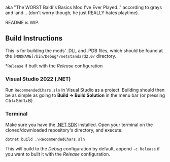 aka "The WORST Baldi's Basics Mod I've Ever Played.." according to grays and land... (don't worry though, he just REALLY hates playtime).

README is WIP.

## Build Instructions
This is for building the mods' .DLL and .PDB files, which should be found at the `[MODNAME]/bin/Debug*/netstandard2.0/` directory.

\*`Release` if built with the *Release* configuration

### Visual Studio 2022 (.NET)
Run `RecommendedChars.sln` in Visual Studio as a project. Building should then be as simple as going to **Build -> Build Solution** in the menu bar (or pressing Ctrl+Shift+B).

### Terminal
Make sure you have the [.NET SDK](https://dotnet.microsoft.com/en-us/download) installed. Open your terminal on the cloned/downloaded repository's directory, and execute:

`dotnet build .\RecommendedChars.sln`

This will build to the *Debug* configuration by default, append `-c Release` if you want to built it with the *Release* configuration.